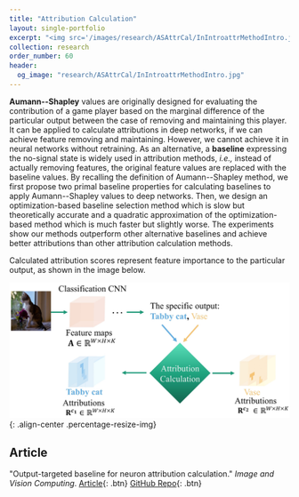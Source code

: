 ```yaml
---
title: "Attribution Calculation"
layout: single-portfolio
excerpt: "<img src='/images/research/ASAttrCal/InIntroattrMethodIntro.jpg' alt=''>"
collection: research
order_number: 60
header: 
  og_image: "research/ASAttrCal/InIntroattrMethodIntro.jpg"
---
```


**Aumann--Shapley** values are originally designed for evaluating the contribution of a game player based on the marginal difference of the particular output between the case of removing and maintaining this player. It can be applied to calculate attributions in deep networks, if we can achieve feature removing and maintaining. However, we cannot achieve it in neural networks without retraining. As an alternative, a **baseline** expressing the no-signal state is widely used in attribution methods, *i.e.,* instead of actually removing features, the original feature values are replaced with the baseline values. By recalling the definition of Aumann--Shapley method, we first propose two primal baseline properties for calculating baselines to apply Aumann--Shapley values to deep networks. Then, we design an optimization-based baseline selection method which is slow but theoretically accurate and a quadratic approximation of the optimization-based method which is much faster but slightly worse. The experiments show our methods outperform other alternative baselines and achieve better attributions than other attribution calculation methods.

Calculated attribution scores represent feature importance to the particular output, as shown in the image below. 

![](/images/research/ASAttrCal/InIntroattrMethodIntro.jpg){: .align-center .percentage-resize-img}

## Article

"Output-targeted baseline for neuron attribution calculation." *Image and Vision Computing*. [Article](https://www.sciencedirect.com/science/article/abs/pii/S0262885622001457){: .btn} [GitHub Repo](https://github.com/GlowingHorse/Attribution-Visualization){: .btn}
